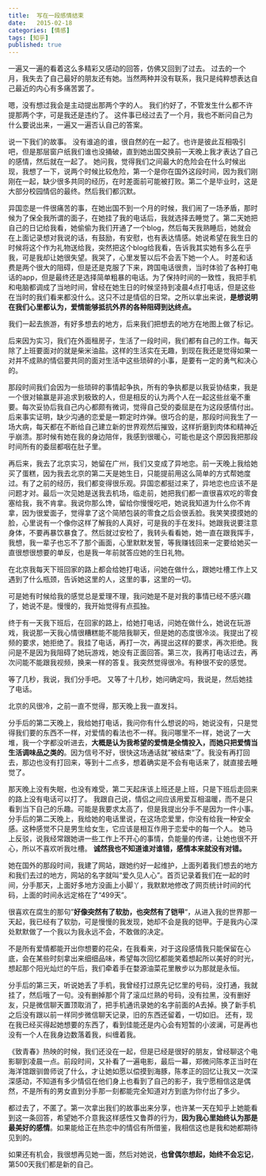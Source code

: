 ```yaml
---
title:  写在一段感情结束
date:   2015-02-18
categories: [情感]
tags: [知乎]
published: true
---
```

一遍又一遍的看着这么多精彩又感动的回答，仿佛又回到了过去。
过去的一个月，我失去了自己最好的朋友还有她。当然两种并没有联系，我只是纯粹想表达自己最近的内心有多痛苦罢了。

嗯，没有想过我会是主动提出那两个字的人。
我们约好了，不管发生什么都不许提那两个字，可是我还是违约了。
这件事已经过去了一个月，我也不断问自己为什么要说出来，一遍又一遍否认自己的答案。

说一下我们的故事。
没有谁追的谁，很自然的在一起了。也许是彼此互相吸引吧，但是那层窗户纸我们谁也没捅破，直到她出国交换前一天晚上我才表达了自己的感情，然后就在一起了。
她问我，觉得我们之间最大的危险会在什么时候出现，我想了一下，说两个时候比较危险，第一个是你在国外这段时间，因为我们刚刚在一起，缺少很多共同的经历，在时差面前可能被打败。第二个是毕业时，这是大部分校园情侣的最终。然后我们都沉默。

异国恋是一件很痛苦的事，在她出国不到一个月的时候，我们闹了一场矛盾，那时候为了保全我所谓的面子，在她挂了我的电话后，我就选择去睡觉了。第二天她把自己的日记给我看，她偷偷为我们开通了一个blog，然后每天我熟睡后，她就会在上面记录想对我说的话，有鼓励，有安慰，也有表达情感。她说希望在我生日的时候将这个作为礼物送给我，突然把这个blog给我看，告诉我其实她有多么在乎我，可是我却让她很失望。我哭了，心里发誓以后不会丢下她一个人。
时差和话费是两个很大的阻碍，但是还是克服了下来，跨国电话很贵，当时体验了各种打电话的app，但是最终还是选择简单粗暴的电话。为了保持时间的一致性，我把手机和电脑都调成了当地时间，曾经在她生日的时候坚持到凌晨4点打电话，但是这些在当时的我们看来都没什么。这只不过是情侣的日常。之所以拿出来说，**是想说明在我们心里都认为，爱情能够抵抗外界的各种阻碍到达终点。**

我们一起去旅游，有好多想去的地方，后来我们把想去的地方在地图上做了标记。

后来因为实习，我们在外面租房子，生活了一段时间，我们都有自己的工作。每天除了上班要面对的就是柴米油盐。这样的生活实在无趣，到现在我还是觉得如果一对并不成熟的情侣要共同的面对生活中这些琐碎的小事，是要有一定的勇气和决心的。

那段时间我们会因为一些琐碎的事情起争执，所有的争执都是以我妥协结束，我是一个很对输赢是非追求到极致的人，但是相反的认为两个人在一起这些丝毫不重要。每次妥协后我自己内心都颇有微词，觉得自己受的委屈是在为这段感情付出。后来事实证明，缺少沟通的恋爱是一颗定时炸弹。很巧合的是，那段时间我生了一场大病，每天都在不断给自己建立新的世界观然后摧毁，这样折磨到肉体和精神近乎崩溃。那时候有她在我的身边陪伴，我感到很暖心，可能也是这个原因我把那段时间所有的委屈都咽在肚子里。

再后来，我去了北京实习，她留在广州，我们又变成了异地恋。前一天晚上我给她买了蛋糕，因为我去北京的第二天是她生日，只能提前用这么简单的方式帮她度过。有了之前的经历，我们都变得很乐观。异国恋都挺过来了，异地恋也应该不是问题才对。最后一次见她是送我去机场，临走前，她把我们都一直很喜欢吃的零食塞给我，我不肯拿。我说你那么馋，留给你慢慢吃吧，她说我知道为什么你不肯拿，因为很爱面子，觉得拿了这个简陋包装的零食之后会很丢脸。我笑笑摸摸她的脸，心里说有一个像你这样了解我的人真好，可是我的手在发抖。她跟我说要注意身体，不要再暴饮暴食了。然后就过安检了，我转头看看她，她一直在跟我挥手，我想，我一辈子也忘不了那个画面，心里默默发誓，等我赚钱回来一定要给她买一直很想很想要的单反，也是我一年前就答应她的生日礼物。

在北京我每天下班回家的路上都会给她打电话，问她在做什么，跟她吐槽工作上又遇到了什么瓶颈，告诉她这里的人，这里的事，这里的一切。

可是她有时候给我的感觉总是爱理不理，我问她是不是对我的事情已经不感兴趣了，她说不是。慢慢的，我开始觉得有点孤独。

终于有一天我下班后，在回家的路上，给她打电话，问她在做什么，她说在玩游戏，我说那一天我心情很糟糕能不能陪我聊天，但是她的态度很冷淡。我提出了视频的要求，她拒绝了。我挂了电话，再打一次，再提出这样的要求，再次拒绝。我问是不是因为我阻碍了她玩游戏，她没有正面回答。第三次，我再打电话过去，再次问能不能跟我视频，换来一样的答复。我突然觉得很冷。有种很不安的感觉。

等了几秒，我说，我们分手吧。
又等了十几秒，她问确定吗，我说是，然后她挂了电话。

北京的风很冷，之前一直不觉得，那天晚上我一直发抖。

分手后的第二天晚上，我给她打电话，我问你有什么想说的吗，她说没有，只是觉得我们要的东西不一样，对爱情的看法也不一样。我问哪里不一样，她说了一大堆，我一个字都没听进去，**大概是认为我希望的爱情是全情投入，而她只把爱情当生活调味品之类的**。因为信号不好，很快这场通话就”被结束“了。我没有再打回去，那边也没有打回来，等到十二点多，想着确实是不会有电话来了，就直接去睡觉了。

那天晚上没有失眠，也没有难受，第二天起床该上班还是上班，只是下班后走回来的路上没有电话可以打了。
我跟自己说，情侣之间应该用爱互相温暖，而不是只看到当下自己的乐趣。可能是我要求太高了，但是我提出分手不是因为一件小事。分手后的第二天晚上，我给她的电话里说，在这场恋爱里，你没有给我一种安全感。这种感觉不只是男生给女生，它应该是相互作用于恋爱中的每一个人。
她马上反驳，说我经常跟她讲一些工作上不开心的事情，负能量的传递，让她也很不开心，所以不喜欢听我吐槽。
**诚然我也不知道谁对谁错，感情本来就没有对错。**

她在国外的那段时间，我建了网站，跟她约好一起维护，上面列着我们想去的地方和我们去过的地方，网站的名字就叫“爱久见人心”。首页记录着我们在一起的时间，分手那天，上面好多地方没画上小脚丫，我默默地修改了网页统计时间的代码，上面的时间永远定格在了“499天”。

很喜欢在腐生的那句”**好像突然有了软肋，也突然有了铠甲**“，从进入我的世界那一天起，我已经有了软肋，可是慢慢的我发现，她却不会是我的铠甲。于是我内心深处默默做了一个我以为我永远不会，不敢做的决定。

不是所有爱情都能开出你想要的花朵，在我看来，对于这段感情我只能保留在心底，会在某些时刻拿出来细细品味，希望每次回忆都能笑着想起所以美好的时光，想起那个阳光灿烂的午后，我们牵着手在婺源油菜花里散步以为那就是永恒。

分手后的第三天，听说她丢了手机，我曾经打过原先记忆里的号码，没打通，我就挂了，然后哦了一句。没有删掉那个背了滚瓜烂熟的号码，没有拉黑，没有删好友，只是微信聊天置顶取消了，把手机通讯录她的名字前面的A去掉。换了新手机之后没有跟以前一样同步微信聊天记录，旧的东西还留着，一切如旧。
还有，现在我已经买得起她想要的东西了，看到佳能还是内心会有短暂的小波澜，可是再也没有一个人在我身边数落着我，纠缠着我。

《致青春》热映的时候，我们还没在一起，但是已经是很好的朋友，曾经聊这个电影聊到凌晨一点。前段时间，又补看了一遍电影，最后一幕，郑微问陈孝正当时在海洋馆跟驯兽师说了什么，才让她如愿以偿摸到海豚，陈孝正的回忆让我又一次深深感动，不知道有多少情侣在他们身上也看到了自己的影子，我宁愿相信这是偶然，不是所有的男女直到分手那一刻都能完全知道对方到底为你付出了多少。

都过去了，不匿了。第一次拿出我们的故事出来分享，也许某一天在知乎上她能看到这一条回答，希望她不介意我这样感性又鲁莽的行为，**因为我心里始终认为那是最美好的感情**。如果能给正在热恋中的情侣有所借鉴，我相信这也是我和她都期待见到的。

如果还有机会，我很想再见她一面，然后对她说，**也曾偶尔想起，始终不会忘记**，第500天我们都是新的自己。

